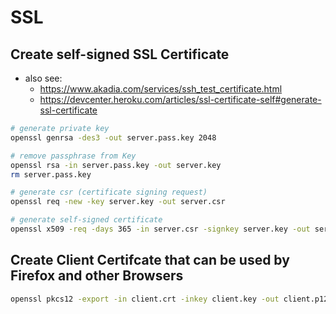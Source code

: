 # SSL

## Create self-signed SSL Certificate
- also see:
  - <https://www.akadia.com/services/ssh_test_certificate.html>
  - <https://devcenter.heroku.com/articles/ssl-certificate-self#generate-ssl-certificate>

``` bash
# generate private key
openssl genrsa -des3 -out server.pass.key 2048

# remove passphrase from Key
openssl rsa -in server.pass.key -out server.key
rm server.pass.key

# generate csr (certificate signing request)
openssl req -new -key server.key -out server.csr

# generate self-signed certificate
openssl x509 -req -days 365 -in server.csr -signkey server.key -out server.crt
```

## Create Client Certifcate that can be used by Firefox and other Browsers

``` bash
openssl pkcs12 -export -in client.crt -inkey client.key -out client.p12
``` 
